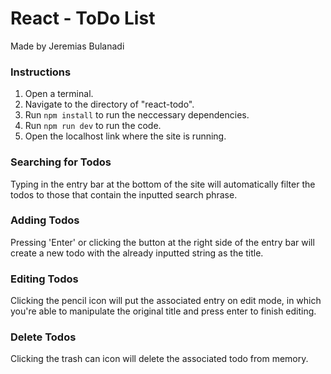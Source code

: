 # React - ToDo List 
Made by Jeremias Bulanadi

### Instructions
1. Open a terminal.
2. Navigate to the directory of "react-todo".
3. Run `npm install` to run the neccessary dependencies.
4. Run `npm run dev` to run the code.
5. Open the localhost link where the site is running.

### Searching for Todos
Typing in the entry bar at the bottom of the site will automatically filter the todos to those that contain the inputted search phrase.

### Adding Todos
Pressing 'Enter' or clicking the button at the right side of the entry bar will create a new todo with the already inputted string as the title.

### Editing Todos
Clicking the pencil icon will put the associated entry on edit mode, in which you're able to manipulate the original title and press enter to finish editing.

### Delete Todos
Clicking the trash can icon will delete the associated todo from memory.
